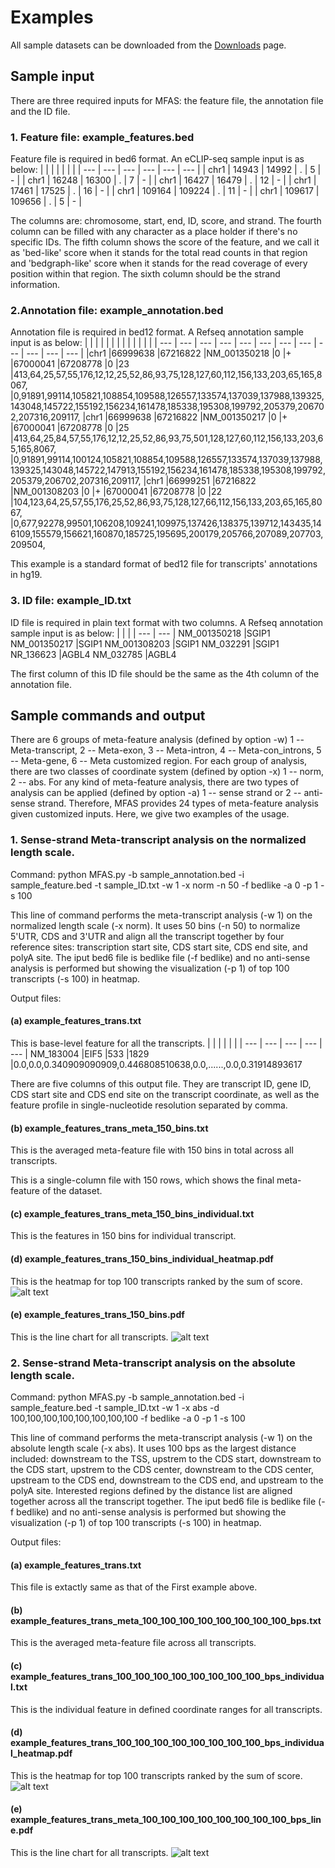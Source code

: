 # Examples
All sample datasets can be downloaded from the [Downloads](Downloads.md) page.
## Sample input

There are three required inputs for MFAS: the feature file, the annotation file and the ID file.

### 1. Feature file: example_features.bed

Feature file is required in bed6 format. An eCLIP-seq sample input is as below:
|   |   |   |   |   |   |
| --- | --- | --- | --- | --- | --- |
| chr1	| 14943	| 14992	| .  | 5  | - |
| chr1	| 16248	| 16300	| .   | 7   | - |
| chr1	| 16427	| 16479	| .   | 12  | - |
| chr1	| 17461	| 17525	| .   | 16  | - |
| chr1	| 109164	| 109224	| .   | 11  | - |
| chr1	| 109617	| 109656	| .   | 5   | - |

The columns are: chromosome, start, end, ID, score, and strand. The fourth column can be filled with any character as a place holder if there's no specific IDs. The fifth column shows the score of the feature, and we call it as 'bed-like' score when it stands for the total read counts in that region and 'bedgraph-like' score when it stands for the read coverage of every position within that region. The sixth column should be the strand information.

### 2.Annotation file: example_annotation.bed

Annotation file is required in bed12 format. A Refseq annotation sample input is as below:
|   |   |   |   |   |   |   |   |   |   |   |   |
| --- | --- | --- | --- | --- | --- | --- | --- | --- | --- | --- | --- |
|chr1	|66999638	|67216822	|NM_001350218	|0   |+   |67000041	|67208778	|0   |23  |413,64,25,57,55,176,12,12,25,52,86,93,75,128,127,60,112,156,133,203,65,165,8067,    |0,91891,99114,105821,108854,109588,126557,133574,137039,137988,139325,143048,145722,155192,156234,161478,185338,195308,199792,205379,206702,207316,209117,
|chr1	|66999638	|67216822	|NM_001350217	|0   |+   |67000041	|67208778	|0   |25  |413,64,25,84,57,55,176,12,12,25,52,86,93,75,501,128,127,60,112,156,133,203,65,165,8067, |0,91891,99114,100124,105821,108854,109588,126557,133574,137039,137988,139325,143048,145722,147913,155192,156234,161478,185338,195308,199792,205379,206702,207316,209117,
|chr1	|66999251	|67216822	|NM_001308203	|0   |+   |67000041	|67208778	|0   |22  |104,123,64,25,57,55,176,25,52,86,93,75,128,127,66,112,156,133,203,65,165,8067,  |0,677,92278,99501,106208,109241,109975,137426,138375,139712,143435,146109,155579,156621,160870,185725,195695,200179,205766,207089,207703,209504,

This example is a standard format of bed12 file for transcripts' annotations in hg19.


### 3. ID file: example_ID.txt

ID file is required in plain text format with two columns. A Refseq annotation sample input is as below:
|   |   | 
| --- | --- |
NM_001350218	|SGIP1
NM_001350217	|SGIP1
NM_001308203	|SGIP1
NM_032291	|SGIP1
NR_136623	|AGBL4
NM_032785	|AGBL4

The first column of this ID file should be the same as the 4th column of the annotation file.

## Sample commands and output

There are 6 groups of meta-feature analysis (defined by option -w) 1 -- Meta-transcript, 2 -- Meta-exon, 3 -- Meta-intron, 4 -- Meta-con_introns, 5 -- Meta-gene, 6 -- Meta customized region.
For each group of analysis, there are two classes of coordinate system (defined by option -x) 1 -- norm, 2 -- abs.
For any kind of meta-feature analysis, there are two types of analysis can be applied (defined by option -a) 1 -- sense strand or 2 -- anti-sense strand.
Therefore, MFAS provides 24 types of meta-feature analysis given customized inputs. Here, we give two examples of the usage.

### 1. Sense-strand Meta-transcript analysis on the normalized length scale.

Command:
    python MFAS.py -b sample_annotation.bed -i sample_feature.bed -t sample_ID.txt -w 1 -x norm -n 50 -f bedlike -a 0 -p 1 -s 100

This line of command performs the meta-transcript analysis (-w 1) on the normalized length scale (-x norm). It uses 50 bins (-n 50) to normalize 5'UTR, CDS and 3'UTR and align all the transcript together by four reference sites: transcription start site, CDS start site, CDS end site, and polyA site. The iput bed6 file is bedlike file (-f bedlike) and no anti-sense analysis is performed but showing the visualization (-p 1) of top 100 transcripts (-s 100) in heatmap.

Output files:
#### (a) example_features_trans.txt

This is base-level feature for all the transcripts.
|   |   |    |   |  |
| --- | --- | --- | --- | --- |
NM_183004	|EIF5    |533	|1829	|0.0,0.0,0.340909090909,0.446808510638,0.0,......,0.0,0.31914893617

There are five columns of this output file. They are transcript ID, gene ID, CDS start site and CDS end site on the transcript coordinate, as well as the feature profile in single-nucleotide resolution separated by comma.

#### (b) example_features_trans_meta_150_bins.txt

This is the averaged meta-feature file with 150 bins in total across all transcripts.

This is a single-column file with 150 rows, which shows the final meta-feature of the dataset.

#### (c) example_features_trans_meta_150_bins_individual.txt

This is the features in 150 bins for individual transcript.

#### (d) example_features_trans_150_bins_individual_heatmap.pdf

This is the heatmap for top 100 transcripts ranked by the sum of score.
![alt text](trans_meta_150_bins_heatmap.png)

#### (e) example_features_trans_150_bins.pdf

This is the line chart for all transcripts.
![alt text](trans_meta_150_bins_line.png)

### 2. Sense-strand Meta-transcript analysis on the absolute length scale.

Command:
    python MFAS.py -b sample_annotation.bed -i sample_feature.bed -t sample_ID.txt -w 1 -x abs -d 100,100,100,100,100,100,100,100 -f bedlike -a 0 -p 1 -s 100

This line of command performs the meta-transcript analysis (-w 1) on the absolute length scale (-x abs). It uses 100 bps as the largest distance included: downstream to the TSS, upstrem to the CDS start, downstream to the CDS start, upstrem to the CDS center, downstream to the CDS center, upstream to the CDS end, downstream to the CDS end, and upstream to the polyA site.  Interested regions defined by the distance list are aligned together across all the transcript together. The iput bed6 file is bedlike file (-f bedlike) and no anti-sense analysis is performed but showing the visualization (-p 1) of top 100 transcripts (-s 100) in heatmap.

Output files:
#### (a) example_features_trans.txt
This file is extactly same as that of the First example above.

#### (b) example_features_trans_meta_100_100_100_100_100_100_100_100_bps.txt
This is the averaged meta-feature file across all transcripts.

#### (c) example_features_trans_100_100_100_100_100_100_100_100_bps_individual.txt
This is the individual feature in defined coordinate ranges for all transcripts.

#### (d) example_features_trans_100_100_100_100_100_100_100_100_bps_individual_heatmap.pdf

This is the heatmap for top 100 transcripts ranked by the sum of score.
![alt text](trans_100_100_100_100_100_100_100_100_bps_individual_heatmap.png)


#### (e) example_features_trans_meta_100_100_100_100_100_100_100_100_bps_line.pdf

This is the line chart for all transcripts.
![alt text](trans_meta_100_100_100_100_100_100_100_100_bps_line.png)


